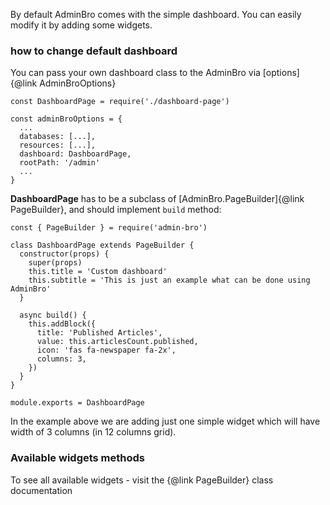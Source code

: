 By default AdminBro comes with the simple dashboard. You can easily modify it by adding some widgets.

### how to change default dashboard

You can pass your own dashboard class to the AdminBro via [options]{@link AdminBroOptions}

```
const DashboardPage = require('./dashboard-page')

const adminBroOptions = {
  ...
  databases: [...],
  resources: [...],
  dashboard: DashboardPage,
  rootPath: '/admin'
  ...
}

```


__DashboardPage__ has to be a subclass of [AdminBro.PageBuilder]{@link PageBuilder}, and should implement `build` method:

```
const { PageBuilder } = require('admin-bro')

class DashboardPage extends PageBuilder {
  constructor(props) {
    super(props)
    this.title = 'Custom dashboard'
    this.subtitle = 'This is just an example what can be done using AdminBro'
  }

  async build() {
    this.addBlock({
      title: 'Published Articles',
      value: this.articlesCount.published,
      icon: 'fas fa-newspaper fa-2x',
      columns: 3,
    })
  }
}

module.exports = DashboardPage
```

In the example above we are adding just one simple widget which will have width of 3 columns (in 12 columns grid).

### Available widgets methods

To see all available widgets - visit the {@link PageBuilder} class documentation